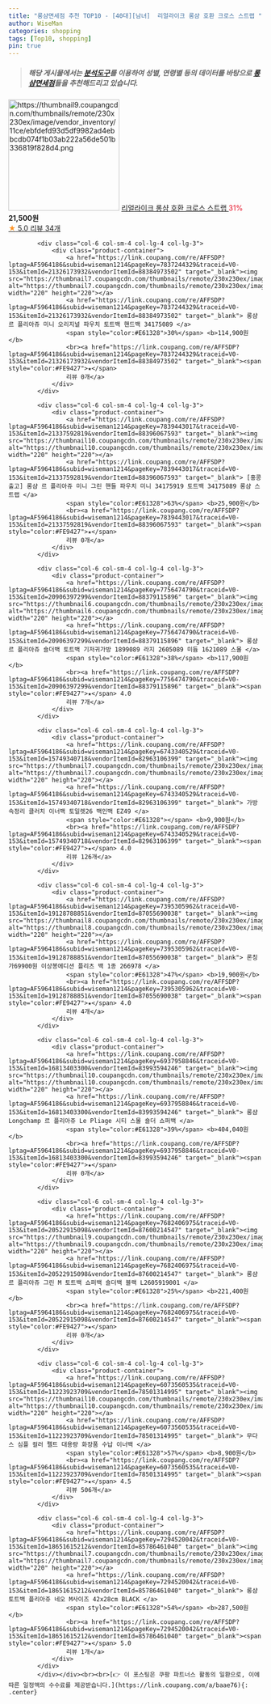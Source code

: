 ```yaml
---
title: "롱샴면세점 추천 TOP10 - [40대][남녀]  리얼라이크 롱샴 호환 크로스 스트랩 "
author: WiseMan
categories: shopping
tags: [Top10, shopping]
pin: true
---
```


> ##### 해당 게시물에서는 [**분석도구**](https://itemscout.io/)를 이용하여 **성별**, **연령별** 등의 데이터를 바탕으로 [**롱샴면세점**](https://link.coupang.com/a/baae76)들을 추천해드리고 있습니다.
<div class="container"><div class="row">
            <div class="col-6 col-sm-4 col-lg-4 col-lg-3">
                <div class="product-container">
                    <a href="https://link.coupang.com/re/AFFSDP?lptag=AF5964186&subid=wiseman1214&pageKey=7828682187&traceid=V0-153&itemId=21285519366&vendorItemId=88378231328" target="_blank"><img src="https://thumbnail9.coupangcdn.com/thumbnails/remote/230x230ex/image/vendor_inventory/11ce/ebfdefd93d5df9982ad4ebbcdb074f1b03ab222a56de501b336819f828d4.png" alt="https://thumbnail9.coupangcdn.com/thumbnails/remote/230x230ex/image/vendor_inventory/11ce/ebfdefd93d5df9982ad4ebbcdb074f1b03ab222a56de501b336819f828d4.png" width="220" height="220"></a>
                    <a href="https://link.coupang.com/re/AFFSDP?lptag=AF5964186&subid=wiseman1214&pageKey=7828682187&traceid=V0-153&itemId=21285519366&vendorItemId=88378231328" target="_blank"> 리얼라이크 롱샴 호환 크로스 스트랩 </a>
                    <span style="color:#E61328">31%</span> <b>21,500원</b>
                    <br><a href="https://link.coupang.com/re/AFFSDP?lptag=AF5964186&subid=wiseman1214&pageKey=7828682187&traceid=V0-153&itemId=21285519366&vendorItemId=88378231328" target="_blank"><span style="color:#FE9427">★</span> 5.0
                    리뷰 34개</a>
                </div>
            </div>
            
            <div class="col-6 col-sm-4 col-lg-4 col-lg-3">
                <div class="product-container">
                    <a href="https://link.coupang.com/re/AFFSDP?lptag=AF5964186&subid=wiseman1214&pageKey=7837244329&traceid=V0-153&itemId=21326173932&vendorItemId=88384973502" target="_blank"><img src="https://thumbnail7.coupangcdn.com/thumbnails/remote/230x230ex/image/vendor_inventory/2d5c/c9ca5dda0d157a9bf2eb9df8fcb0554fa785b9807f9ee416b56e54b62c05.jpg" alt="https://thumbnail7.coupangcdn.com/thumbnails/remote/230x230ex/image/vendor_inventory/2d5c/c9ca5dda0d157a9bf2eb9df8fcb0554fa785b9807f9ee416b56e54b62c05.jpg" width="220" height="220"></a>
                    <a href="https://link.coupang.com/re/AFFSDP?lptag=AF5964186&subid=wiseman1214&pageKey=7837244329&traceid=V0-153&itemId=21326173932&vendorItemId=88384973502" target="_blank"> 롱샴 르 플리아쥬 미니 오리지널 파우치 토트백 핸드백 34175089 </a>
                    <span style="color:#E61328">30%</span> <b>114,900원</b>
                    <br><a href="https://link.coupang.com/re/AFFSDP?lptag=AF5964186&subid=wiseman1214&pageKey=7837244329&traceid=V0-153&itemId=21326173932&vendorItemId=88384973502" target="_blank"><span style="color:#FE9427">★</span> 
                    리뷰 0개</a>
                </div>
            </div>
            
            <div class="col-6 col-sm-4 col-lg-4 col-lg-3">
                <div class="product-container">
                    <a href="https://link.coupang.com/re/AFFSDP?lptag=AF5964186&subid=wiseman1214&pageKey=7839443017&traceid=V0-153&itemId=21337592819&vendorItemId=88396067593" target="_blank"><img src="https://thumbnail10.coupangcdn.com/thumbnails/remote/230x230ex/image/vendor_inventory/e0cb/af3efee99ef45f4871cfaf67411cdf3aceeab669e79c33ed40083698e862.jpg" alt="https://thumbnail10.coupangcdn.com/thumbnails/remote/230x230ex/image/vendor_inventory/e0cb/af3efee99ef45f4871cfaf67411cdf3aceeab669e79c33ed40083698e862.jpg" width="220" height="220"></a>
                    <a href="https://link.coupang.com/re/AFFSDP?lptag=AF5964186&subid=wiseman1214&pageKey=7839443017&traceid=V0-153&itemId=21337592819&vendorItemId=88396067593" target="_blank"> [홍콩출고] 롱샴 르 플리아쥬 미니 그린 핸들 파우치 미니 34175919 토트백 34175089 롱샴 스트랩 </a>
                    <span style="color:#E61328">63%</span> <b>25,900원</b>
                    <br><a href="https://link.coupang.com/re/AFFSDP?lptag=AF5964186&subid=wiseman1214&pageKey=7839443017&traceid=V0-153&itemId=21337592819&vendorItemId=88396067593" target="_blank"><span style="color:#FE9427">★</span> 
                    리뷰 0개</a>
                </div>
            </div>
            
            <div class="col-6 col-sm-4 col-lg-4 col-lg-3">
                <div class="product-container">
                    <a href="https://link.coupang.com/re/AFFSDP?lptag=AF5964186&subid=wiseman1214&pageKey=7756474790&traceid=V0-153&itemId=20906397299&vendorItemId=88379115896" target="_blank"><img src="https://thumbnail6.coupangcdn.com/thumbnails/remote/230x230ex/image/vendor_inventory/cb3a/7187ac3edc46efb4b3302d8bcbe86d8124688d2fe1fe73c78cd6c6800bbb.PNG" alt="https://thumbnail6.coupangcdn.com/thumbnails/remote/230x230ex/image/vendor_inventory/cb3a/7187ac3edc46efb4b3302d8bcbe86d8124688d2fe1fe73c78cd6c6800bbb.PNG" width="220" height="220"></a>
                    <a href="https://link.coupang.com/re/AFFSDP?lptag=AF5964186&subid=wiseman1214&pageKey=7756474790&traceid=V0-153&itemId=20906397299&vendorItemId=88379115896" target="_blank"> 롱샴 르 플리아쥬 숄더백 토트백 기저귀가방 1899089 라지 2605089 미듐 1621089 스몰 </a>
                    <span style="color:#E61328">38%</span> <b>117,900원</b>
                    <br><a href="https://link.coupang.com/re/AFFSDP?lptag=AF5964186&subid=wiseman1214&pageKey=7756474790&traceid=V0-153&itemId=20906397299&vendorItemId=88379115896" target="_blank"><span style="color:#FE9427">★</span> 4.0
                    리뷰 7개</a>
                </div>
            </div>
            
            <div class="col-6 col-sm-4 col-lg-4 col-lg-3">
                <div class="product-container">
                    <a href="https://link.coupang.com/re/AFFSDP?lptag=AF5964186&subid=wiseman1214&pageKey=6743340529&traceid=V0-153&itemId=15749340718&vendorItemId=82963106399" target="_blank"><img src="https://thumbnail7.coupangcdn.com/thumbnails/remote/230x230ex/image/vendor_inventory/1554/1a66f1b3709bc066dc302777e1539df3aa82df19ded0390313a3cdf09b3f.jpg" alt="https://thumbnail7.coupangcdn.com/thumbnails/remote/230x230ex/image/vendor_inventory/1554/1a66f1b3709bc066dc302777e1539df3aa82df19ded0390313a3cdf09b3f.jpg" width="220" height="220"></a>
                    <a href="https://link.coupang.com/re/AFFSDP?lptag=AF5964186&subid=wiseman1214&pageKey=6743340529&traceid=V0-153&itemId=15749340718&vendorItemId=82963106399" target="_blank"> 가방속정리 클러치 이너백 토일렛26 백인백 EZ49 </a>
                    <span style="color:#E61328"></span> <b>9,900원</b>
                    <br><a href="https://link.coupang.com/re/AFFSDP?lptag=AF5964186&subid=wiseman1214&pageKey=6743340529&traceid=V0-153&itemId=15749340718&vendorItemId=82963106399" target="_blank"><span style="color:#FE9427">★</span> 4.0
                    리뷰 126개</a>
                </div>
            </div>
            
            <div class="col-6 col-sm-4 col-lg-4 col-lg-3">
                <div class="product-container">
                    <a href="https://link.coupang.com/re/AFFSDP?lptag=AF5964186&subid=wiseman1214&pageKey=7395305962&traceid=V0-153&itemId=19128788851&vendorItemId=87055690038" target="_blank"><img src="https://thumbnail8.coupangcdn.com/thumbnails/remote/230x230ex/image/vendor_inventory/dbeb/a5f37e883981bab113263ad336a1ec91ac8cf2c578023260dbd69b6a5616.jpg" alt="https://thumbnail8.coupangcdn.com/thumbnails/remote/230x230ex/image/vendor_inventory/dbeb/a5f37e883981bab113263ad336a1ec91ac8cf2c578023260dbd69b6a5616.jpg" width="220" height="220"></a>
                    <a href="https://link.coupang.com/re/AFFSDP?lptag=AF5964186&subid=wiseman1214&pageKey=7395305962&traceid=V0-153&itemId=19128788851&vendorItemId=87055690038" target="_blank"> 론칭가69900원 이상봉에디션 플리츠 백 1종 266978 </a>
                    <span style="color:#E61328">47%</span> <b>19,900원</b>
                    <br><a href="https://link.coupang.com/re/AFFSDP?lptag=AF5964186&subid=wiseman1214&pageKey=7395305962&traceid=V0-153&itemId=19128788851&vendorItemId=87055690038" target="_blank"><span style="color:#FE9427">★</span> 4.0
                    리뷰 4개</a>
                </div>
            </div>
            
            <div class="col-6 col-sm-4 col-lg-4 col-lg-3">
                <div class="product-container">
                    <a href="https://link.coupang.com/re/AFFSDP?lptag=AF5964186&subid=wiseman1214&pageKey=6937958846&traceid=V0-153&itemId=16813403300&vendorItemId=83993594246" target="_blank"><img src="https://thumbnail10.coupangcdn.com/thumbnails/remote/230x230ex/image/vendor_inventory/deb8/1415b213ba80bcb6587facbe2ef39d024226463f9e0a6345f759432a3cfb.jpg" alt="https://thumbnail10.coupangcdn.com/thumbnails/remote/230x230ex/image/vendor_inventory/deb8/1415b213ba80bcb6587facbe2ef39d024226463f9e0a6345f759432a3cfb.jpg" width="220" height="220"></a>
                    <a href="https://link.coupang.com/re/AFFSDP?lptag=AF5964186&subid=wiseman1214&pageKey=6937958846&traceid=V0-153&itemId=16813403300&vendorItemId=83993594246" target="_blank"> 롱샴 Longchamp 르 플리아쥬 Le Pliage 시티 스몰 숄더 쇼퍼백 </a>
                    <span style="color:#E61328">39%</span> <b>404,040원</b>
                    <br><a href="https://link.coupang.com/re/AFFSDP?lptag=AF5964186&subid=wiseman1214&pageKey=6937958846&traceid=V0-153&itemId=16813403300&vendorItemId=83993594246" target="_blank"><span style="color:#FE9427">★</span> 
                    리뷰 0개</a>
                </div>
            </div>
            
            <div class="col-6 col-sm-4 col-lg-4 col-lg-3">
                <div class="product-container">
                    <a href="https://link.coupang.com/re/AFFSDP?lptag=AF5964186&subid=wiseman1214&pageKey=7682406975&traceid=V0-153&itemId=20522915098&vendorItemId=87600214547" target="_blank"><img src="https://thumbnail9.coupangcdn.com/thumbnails/remote/230x230ex/image/vendor_inventory/d674/f6515a0326cb68f7f547c63576384a5ec10fa9907e267bf1773e8d97d25a.jpg" alt="https://thumbnail9.coupangcdn.com/thumbnails/remote/230x230ex/image/vendor_inventory/d674/f6515a0326cb68f7f547c63576384a5ec10fa9907e267bf1773e8d97d25a.jpg" width="220" height="220"></a>
                    <a href="https://link.coupang.com/re/AFFSDP?lptag=AF5964186&subid=wiseman1214&pageKey=7682406975&traceid=V0-153&itemId=20522915098&vendorItemId=87600214547" target="_blank"> 롱샴 르 플리아쥬 그린 M 토트백 쇼퍼백 숄더백 블랙 L2605919001 </a>
                    <span style="color:#E61328">25%</span> <b>221,400원</b>
                    <br><a href="https://link.coupang.com/re/AFFSDP?lptag=AF5964186&subid=wiseman1214&pageKey=7682406975&traceid=V0-153&itemId=20522915098&vendorItemId=87600214547" target="_blank"><span style="color:#FE9427">★</span> 
                    리뷰 0개</a>
                </div>
            </div>
            
            <div class="col-6 col-sm-4 col-lg-4 col-lg-3">
                <div class="product-container">
                    <a href="https://link.coupang.com/re/AFFSDP?lptag=AF5964186&subid=wiseman1214&pageKey=6073560535&traceid=V0-153&itemId=11223923709&vendorItemId=78501314995" target="_blank"><img src="https://thumbnail10.coupangcdn.com/thumbnails/remote/230x230ex/image/rs_quotation_api/iclfvo9d/d77952957ca040abba69373b101ba122.jpg" alt="https://thumbnail10.coupangcdn.com/thumbnails/remote/230x230ex/image/rs_quotation_api/iclfvo9d/d77952957ca040abba69373b101ba122.jpg" width="220" height="220"></a>
                    <a href="https://link.coupang.com/re/AFFSDP?lptag=AF5964186&subid=wiseman1214&pageKey=6073560535&traceid=V0-153&itemId=11223923709&vendorItemId=78501314995" target="_blank"> 무다스 심플 컬러 펠트 대용량 화장품 수납 이너백 </a>
                    <span style="color:#E61328">57%</span> <b>8,900원</b>
                    <br><a href="https://link.coupang.com/re/AFFSDP?lptag=AF5964186&subid=wiseman1214&pageKey=6073560535&traceid=V0-153&itemId=11223923709&vendorItemId=78501314995" target="_blank"><span style="color:#FE9427">★</span> 4.5
                    리뷰 506개</a>
                </div>
            </div>
            
            <div class="col-6 col-sm-4 col-lg-4 col-lg-3">
                <div class="product-container">
                    <a href="https://link.coupang.com/re/AFFSDP?lptag=AF5964186&subid=wiseman1214&pageKey=7294520042&traceid=V0-153&itemId=18651615212&vendorItemId=85786461040" target="_blank"><img src="https://thumbnail7.coupangcdn.com/thumbnails/remote/230x230ex/image/vendor_inventory/71b9/61ada0b89b8f26b3b18032fb597ac8b6ffaa47e93bcd7b2e66dd13dbeb13.jpeg" alt="https://thumbnail7.coupangcdn.com/thumbnails/remote/230x230ex/image/vendor_inventory/71b9/61ada0b89b8f26b3b18032fb597ac8b6ffaa47e93bcd7b2e66dd13dbeb13.jpeg" width="220" height="220"></a>
                    <a href="https://link.coupang.com/re/AFFSDP?lptag=AF5964186&subid=wiseman1214&pageKey=7294520042&traceid=V0-153&itemId=18651615212&vendorItemId=85786461040" target="_blank"> 롱샴 토트백 플리아쥬 네오 M사이즈 42x28cm BLACK </a>
                    <span style="color:#E61328">54%</span> <b>287,500원</b>
                    <br><a href="https://link.coupang.com/re/AFFSDP?lptag=AF5964186&subid=wiseman1214&pageKey=7294520042&traceid=V0-153&itemId=18651615212&vendorItemId=85786461040" target="_blank"><span style="color:#FE9427">★</span> 5.0
                    리뷰 1개</a>
                </div>
            </div>
            </div></div><br><br>[👉 이 포스팅은 쿠팡 파트너스 활동의 일환으로, 이에 따른 일정액의 수수료를 제공받습니다.](https://link.coupang.com/a/baae76){: .center}